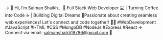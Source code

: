 -> 👋 Hi, I’m Salman Shaikh...
🚀 Full Stack Web Developer 💻 | Turning Coffee into Code ☕ | Building Digital Dreams 
🌟Passionate about creating seamless web experiences! Let's connect and code together! 
👨‍💻 #WebDevelopment #JavaScript #HTML #CSS #MongoDB #NodeJs #Express #React
-> Connect via email: salmanshaikh18786@gmail.com 📩

